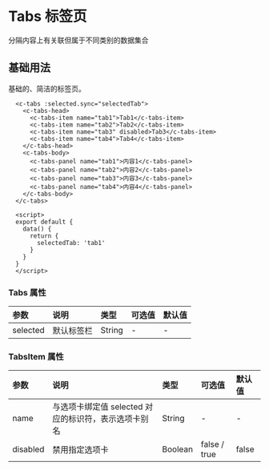 # Tabs 标签页

分隔内容上有关联但属于不同类别的数据集合

## 基础用法

基础的、简洁的标签页。
<ClientOnly>
<tabs-demo></tabs-demo>
</ClientOnly>

```vue
  <c-tabs :selected.sync="selectedTab">
    <c-tabs-head>
      <c-tabs-item name="tab1">Tab1</c-tabs-item>
      <c-tabs-item name="tab2">Tab2</c-tabs-item>
      <c-tabs-item name="tab3" disabled>Tab3</c-tabs-item>
      <c-tabs-item name="tab4">Tab4</c-tabs-item>
    </c-tabs-head>
    <c-tabs-body>
      <c-tabs-panel name="tab1">内容1</c-tabs-panel>
      <c-tabs-panel name="tab2">内容2</c-tabs-panel>
      <c-tabs-panel name="tab3">内容3</c-tabs-panel>
      <c-tabs-panel name="tab4">内容4</c-tabs-panel>
    </c-tabs-body>
  </c-tabs>

  <script>
  export default {
    data() {
      return {
        selectedTab: 'tab1'
      }
    }
  }
  </script>
```

### Tabs 属性
| 参数 | 说明 | 类型 | 可选值 | 默认值 |
| :------------ | :--------------- | :------ | :---------- | :------ |
| selected | 默认标签栏 | String | - | - |

### TabsItem 属性

| 参数     | 说明                                                 | 类型    | 可选值       | 默认值 |
| :------- | :--------------------------------------------------- | :------ | :----------- | :----- |
| name     | 与选项卡绑定值 selected 对应的标识符，表示选项卡别名 | String  | -            | -      |
| disabled | 禁用指定选项卡                                       | Boolean | false / true | false  |

